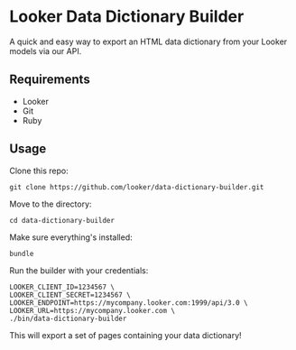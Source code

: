 # Looker Data Dictionary Builder

A quick and easy way to export an HTML data dictionary from your Looker models via our API.

## Requirements

- Looker
- Git
- Ruby

## Usage

Clone this repo:

```
git clone https://github.com/looker/data-dictionary-builder.git
```

Move to the directory:

```
cd data-dictionary-builder
```

Make sure everything's installed:

```
bundle
```

Run the builder with your credentials:

```
LOOKER_CLIENT_ID=1234567 \
LOOKER_CLIENT_SECRET=1234567 \
LOOKER_ENDPOINT=https://mycompany.looker.com:1999/api/3.0 \
LOOKER_URL=https://mycompany.looker.com \
./bin/data-dictionary-builder
```

This will export a set of pages containing your data dictionary!

